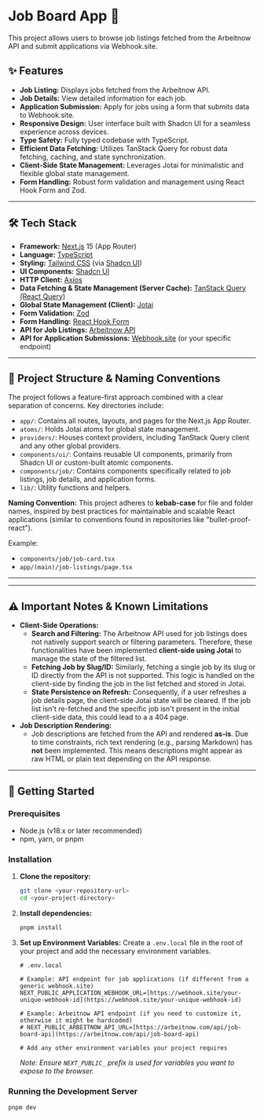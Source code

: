 # Job Board App 🚀

This project allows users to browse job listings fetched from the Arbeitnow API and submit applications via Webhook.site.

## ✨ Features

* **Job Listing:** Displays jobs fetched from the Arbeitnow API.
* **Job Details:** View detailed information for each job.
* **Application Submission:** Apply for jobs using a form that submits data to Webhook.site.
* **Responsive Design:** User interface built with Shadcn UI for a seamless experience across devices.
* **Type Safety:** Fully typed codebase with TypeScript.
* **Efficient Data Fetching:** Utilizes TanStack Query for robust data fetching, caching, and state synchronization.
* **Client-Side State Management:** Leverages Jotai for minimalistic and flexible global state management.
* **Form Handling:** Robust form validation and management using React Hook Form and Zod.

---

## 🛠️ Tech Stack

* **Framework:** [Next.js](https://nextjs.org/) 15 (App Router)
* **Language:** [TypeScript](https://www.typescriptlang.org/)
* **Styling:** [Tailwind CSS](https://tailwindcss.com/) (via [Shadcn UI](https://ui.shadcn.com/))
* **UI Components:** [Shadcn UI](https://ui.shadcn.com/)
* **HTTP Client:** [Axios](https://axios-http.com/)
* **Data Fetching & State Management (Server Cache):** [TanStack Query (React Query)](https://tanstack.com/query/latest)
* **Global State Management (Client):** [Jotai](https://jotai.org/)
* **Form Validation:** [Zod](https://zod.dev/)
* **Form Handling:** [React Hook Form](https://react-hook-form.com/)
* **API for Job Listings:** [Arbeitnow API](https://arbeitnow.com/api)
* **API for Application Submissions:** [Webhook.site](https://webhook.site/) (or your specific endpoint)

---

## 📁 Project Structure & Naming Conventions

The project follows a feature-first approach combined with a clear separation of concerns. Key directories include:

* `app/`: Contains all routes, layouts, and pages for the Next.js App Router.
* `atoms/`: Holds Jotai atoms for global state management.
* `providers/`: Houses context providers, including TanStack Query client and any other global providers.
* `components/ui/`: Contains reusable UI components, primarily from Shadcn UI or custom-built atomic components.
* `components/job/`: Contains components specifically related to job listings, job details, and application forms.
* `lib/`: Utility functions and helpers.

**Naming Convention:**
This project adheres to **kebab-case** for file and folder names, inspired by best practices for maintainable and scalable React applications (similar to conventions found in repositories like "bullet-proof-react").

Example:
* `components/job/job-card.tsx`
* `app/(main)/job-listings/page.tsx`

---

---

## ⚠️ Important Notes & Known Limitations

* **Client-Side Operations:**
    * **Search and Filtering:** The Arbeitnow API used for job listings does not natively support search or filtering parameters. Therefore, these functionalities have been implemented **client-side using Jotai** to manage the state of the filtered list.
    * **Fetching Job by Slug/ID:** Similarly, fetching a single job by its slug or ID directly from the API is not supported. This logic is handled on the client-side by finding the job in the list fetched and stored in Jotai.
    * **State Persistence on Refresh:** Consequently, if a user refreshes a job details page, the client-side Jotai state will be cleared. If the job list isn't re-fetched and the specific job isn't present in the initial client-side data, this could lead to a a 404 page.
* **Job Description Rendering:**
    * Job descriptions are fetched from the API and rendered **as-is**. Due to time constraints, rich text rendering (e.g., parsing Markdown) has **not** been implemented. This means descriptions might appear as raw HTML or plain text depending on the API response.

---

## 🚀 Getting Started

### Prerequisites

* Node.js (v18.x or later recommended)
* npm, yarn, or pnpm

### Installation

1.  **Clone the repository:**
    ```bash
    git clone <your-repository-url>
    cd <your-project-directory>
    ```

2.  **Install dependencies:**
    ```bash
    pnpm install
    ```

3.  **Set up Environment Variables:**
    Create a `.env.local` file in the root of your project and add the necessary environment variables.

    ```plaintext
    # .env.local

    # Example: API endpoint for job applications (if different from a generic webhook.site)
    NEXT_PUBLIC_APPLICATION_WEBHOOK_URL=[https://webhook.site/your-unique-webhook-id](https://webhook.site/your-unique-webhook-id)

    # Example: Arbeitnow API endpoint (if you need to customize it, otherwise it might be hardcoded)
    # NEXT_PUBLIC_ARBEITNOW_API_URL=[https://arbeitnow.com/api/job-board-api](https://arbeitnow.com/api/job-board-api)

    # Add any other environment variables your project requires
    ```
    *Note: Ensure `NEXT_PUBLIC_` prefix is used for variables you want to expose to the browser.*

### Running the Development Server

```bash
pnpm dev